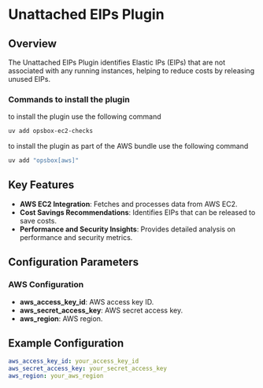 # Unattached EIPs Plugin

## Overview

The Unattached EIPs Plugin identifies Elastic IPs (EIPs) that are not associated with any running instances, helping to reduce costs by releasing unused EIPs.

### Commands to install the plugin
to install the plugin use the following command
```bash
uv add opsbox-ec2-checks
```
to install the plugin as part of the AWS bundle use the following command
```bash
uv add "opsbox[aws]"
```

## Key Features

- **AWS EC2 Integration**: Fetches and processes data from AWS EC2.
- **Cost Savings Recommendations**: Identifies EIPs that can be released to save costs.
- **Performance and Security Insights**: Provides detailed analysis on performance and security metrics.

## Configuration Parameters

### AWS Configuration

- **aws_access_key_id**: AWS access key ID.
- **aws_secret_access_key**: AWS secret access key.
- **aws_region**: AWS region.

## Example Configuration

```yaml
aws_access_key_id: your_access_key_id
aws_secret_access_key: your_secret_access_key
aws_region: your_aws_region
```